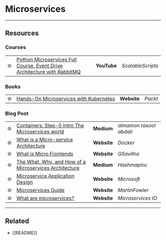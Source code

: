 # Microservices

---

## **Resources**

### Courses

|     |                                                                                                                         |             |                   |
| --- | ----------------------------------------------------------------------------------------------------------------------- | ----------- | ----------------- |
| 🌐  | [Python Microservices Full Course, Event Drive Architecture with RabbitMQ](https://www.youtube.com/watch?v=ddrucr_aAzA) | **YouTube** | _ScalableScripts_ |

### Books

|     |                                                                                                                                 |             |         |
| --- | ------------------------------------------------------------------------------------------------------------------------------- | ----------- | ------- |
| 🌐  | [Hands-On Microservices with Kubernetes](https://www.packtpub.com/product/hands-on-microservices-with-kubernetes/9781789805468) | **Website** | _Packt_ |

### Blog Post

|     |                                                                                                                                                                                     |             |                         |
| --- | ----------------------------------------------------------------------------------------------------------------------------------------------------------------------------------- | ----------- | ----------------------- |
| 🌐  | [Containers: Step-0 Intro The Microservices world](https://mamonrasoolabdali.medium.com/containers-step-0-into-the-microservices-world-dd0fff41bdef)                                | **Medium**  | _almamon rasool abdali_ |
| 🌐  | [What is a Micro-service Architecture](https://www.docker.com/resources/what-container)                                                                                             | **Website** | _Docker_                |
| 🌐  | [What is Micro Frontends](https://www.gsavitha.in/posts/micro-frontends/)                                                                                                           | **Website** | _GSavitha_              |
| 🌐  | [The What, Why, and How of a Microservices Architecture](https://medium.com/hashmapinc/the-what-why-and-how-of-a-microservices-architecture-4179579423a9)                           | **Medium**  | _Hashmapinc_            |
| 🌐  | [Microservice Application Design](https://docs.microsoft.com/en-us/dotnet/architecture/microservices/multi-container-microservice-net-applications/microservice-application-design) | **Website** | _Microsoft_             |
| 🌐  | [Microservices Guide](https://martinfowler.com/microservices/)                                                                                                                      | **Website** | _MartinFowler_          |
| 🌐  | [What are microservices?](https://microservices.io/)                                                                                                                                | **Website** | _Microservices IO_      |

---

## Related

- [[README]]
